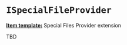 `ISpecialFileProvider`
============================

**[Item template:](project_item_templates.md)** Special Files Provider extension

TBD
